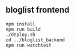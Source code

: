 ## bloglist frontend
```
npm install
npm run build
./deploy.sh
cd ../bloglist_backend
npm run watchtest
```

